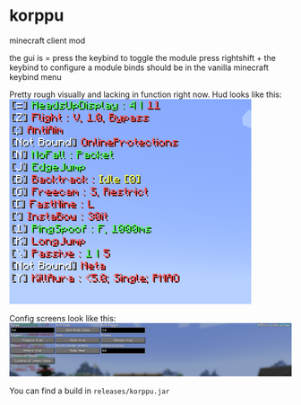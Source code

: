 # korppu

minecraft client mod

the gui is =
press the keybind to toggle the module
press rightshift + the keybind to configure a module
binds should be in the vanilla minecraft keybind menu

Pretty rough visually and lacking in function right now.
Hud looks like this: 
![korppu hud](.github/HUD.png)

Config screens look like this:
![korppu config](.github/KAconfig.png)

You can find a build in `releases/korppu.jar`